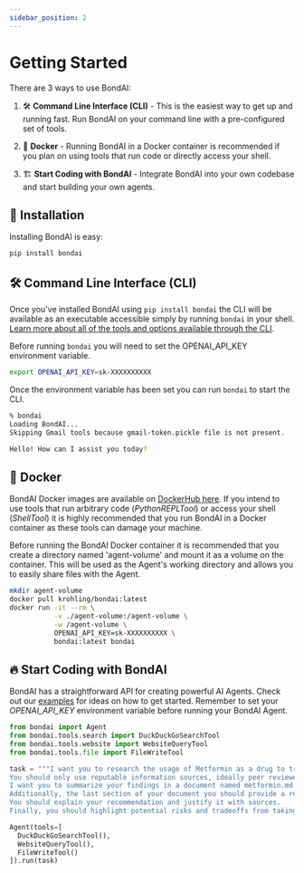 ```yaml
---
sidebar_position: 2
---
```


# Getting Started

There are 3 ways to use BondAI:

1) 🛠️ **Command Line Interface (CLI)** - This is the easiest way to get up and running fast. Run BondAI on your command line with a pre-configured set of tools.

2) 🐋 **Docker** - Running BondAI in a Docker container is recommended if you plan on using tools that run code or directly access your shell.

3) 🏗️ **Start Coding with BondAI** - Integrate BondAI into your own codebase and start building your own agents.

## 🚀 Installation

Installing BondAI is easy:

```bash
pip install bondai
```

## 🛠️ Command Line Interface (CLI)

Once you've installed BondAI using `pip install bondai` the CLI will be available as an executable accessible simply by running `bondai` in your shell. [Learn more about all of the tools and options available through the CLI](./cli).

Before running `bondai` you will need to set the OPENAI_API_KEY environment variable.
```bash
export OPENAI_API_KEY=sk-XXXXXXXXXX
```

Once the environment variable has been set you can run `bondai` to start the CLI.

```bash
% bondai                   
Loading BondAI...
Skipping Gmail tools because gmail-token.pickle file is not present.

Hello! How can I assist you today?
```


## 🐋 Docker

BondAI Docker images are available on [DockerHub here](https://hub.docker.com/r/krohling/bondai). If you intend to use tools that run arbitrary code (*PythonREPLTool*) or access your shell (*ShellTool*) it is highly recommended that you run BondAI in a Docker container as these tools can damage your machine.

Before running the BondAI Docker container it is recommended that you create a directory named 'agent-volume' and mount it as a volume on the container. This will be used as the Agent's working directory and allows you to easily share files with the Agent.

```bash
mkdir agent-volume
docker pull krohling/bondai:latest
docker run -it --rm \
           -v ./agent-volume:/agent-volume \
           -w /agent-volume \
           OPENAI_API_KEY=sk-XXXXXXXXXX \
           bondai:latest bondai
```

## 🔥 Start Coding with BondAI

BondAI has a straightforward API for creating powerful AI Agents. Check out our [examples](./category/examples/) for ideas on how to get started.  Remember to set your *OPENAI_API_KEY* environment variable before running your BondAI Agent.

```python
from bondai import Agent
from bondai.tools.search import DuckDuckGoSearchTool
from bondai.tools.website import WebsiteQueryTool
from bondai.tools.file import FileWriteTool

task = """I want you to research the usage of Metformin as a drug to treat aging and aging related illness. 
You should only use reputable information sources, ideally peer reviewed scientific studies. 
I want you to summarize your findings in a document named metformin.md and includes links to reference and resources you used to find the information. 
Additionally, the last section of your document you should provide a recommendation for a 43 year old male, in good health and who regularly exercises as to whether he would benefit from taking Metformin. 
You should explain your recommendation and justify it with sources. 
Finally, you should highlight potential risks and tradeoffs from taking the medication."""

Agent(tools=[
  DuckDuckGoSearchTool(),
  WebsiteQueryTool(),
  FileWriteTool()
]).run(task)
```